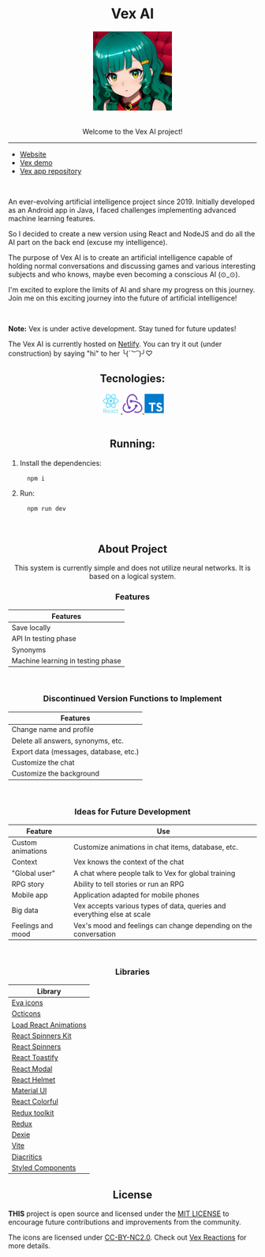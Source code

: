 <div align="center">
  <h1>Vex AI</h1>
  <img src="./public/Vex_320.png" width="160" height="160">
  <br><br>
  <p>Welcome to the Vex AI project!</p>
</div>

<hr>

<ul>
  <li>
    <a href="https://vex-ai.netlify.app/">Website</a>
  </li>
  <li>
    <a href="https://Vex AI.netlify.app">Vex demo</a>
  </li>
  <li>
    <a href="https://github.com/Vex-AI/Vex AI_Java">Vex app repository</a>
  </li>
</ul>

<br>

An ever-evolving artificial intelligence project since 2019. Initially developed as an Android app in Java, I faced challenges implementing advanced machine learning features. 

So I decided to create a new version using React and NodeJS and do all the AI part on the back end (excuse my intelligence). 

The purpose of Vex AI is to create an artificial intelligence capable of holding normal conversations and discussing games and various interesting subjects and who knows, maybe even becoming a conscious AI (⊙_⊙). 

I'm excited to explore the limits of AI and share my progress on this journey. Join me on this exciting journey into the future of artificial intelligence!

<br>

**Note:** Vex is under active development. Stay tuned for future updates!

The Vex AI is currently hosted on [Netlify](https://www.netlify.com/). You can try it out (under construction) by saying "hi" to her ╰(*´︶`*)╯♡


<div align="center">
  <h2>Tecnologies:</h2>
  <a href="https://reactjs.org/" target="_blank" rel="noreferrer">
    <img src="https://raw.githubusercontent.com/devicons/devicon/master/icons/react/react-original-wordmark.svg" alt="react" width="40" height="40"/>
  </a>
  <a href="https://redux.js.org" target="_blank" rel="noreferrer">
    <img src="https://raw.githubusercontent.com/devicons/devicon/master/icons/redux/redux-original.svg" alt="redux" width="40" height="40"/>
  </a>
  <a href="https://www.typescriptlang.org/" target="_blank" rel="noreferrer">
    <img src="https://raw.githubusercontent.com/devicons/devicon/master/icons/typescript/typescript-original.svg" alt="typescript" width="40" height="40"/>
  </a>
</div>

<br>

<div align="center">
  <h2>Running:</h2>
  
  <div align="left">

  1. Install the dependencies:

      ```sh
        npm i
      ```
  2. Run:

      ```sh
        npm run dev
      ```

  </div>

</div>

<br>

<div align="center">
  <h2>About Project</h2>
  <p>
    This system is currently simple and does not utilize neural networks. It is based on a logical system.
  </p>
</div>

  <div align="center">
    <h3>Features</h3>
  
  | Features                          |
  | --------------------------------- |
  | Save locally                      | 
  | API In testing phase              |
  | Synonyms                          |
  | Machine learning in testing phase |
  
  </div>
  
  <br>

  <div align="center">
    <h3>Discontinued Version Functions to Implement</h3>

  | Features                               |
  | -------------------------------------- | 
  | Change name and profile                |
  | Delete all answers, synonyms, etc.     |
  | Export data (messages, database, etc.) |
  | Customize the chat                     |
  | Customize the background               |

  </div>

  <br>

  <div align="center">
    <h3>Ideas for Future Development</h3>

  | Feature           | Use                                                                     |
  | ----------------- | ----------------------------------------------------------------------- |
  | Custom animations | Customize animations in chat items, database, etc.                      |
  | Context           | Vex knows the context of the chat                                       |
  | "Global user"     | A chat where people talk to Vex for global training                     |
  | RPG story         | Ability to tell stories or run an RPG                                   |
  | Mobile app        | Application adapted for mobile phones                                   |
  | Big data          | Vex accepts various types of data, queries and everything else at scale |
  | Feelings and mood | Vex's mood and feelings can change depending on the conversation        |
  
  </div>

  <br>

  <div align="center">
    <h3>Libraries</h3>

  | Library                                                                    |
  | -------------------------------------------------------------------------- |
  | [Eva icons](https://akveo.github.io/eva-icons/#/?type=fill&searchKey=add)  | 
  | [Octicons](https://primer.github.io/octicons/paper-airplane-16)            |
  | [Load React Animations](https://loader-demo.netlify.app)                   |
  | [React Spinners Kit](https://github.com/dmitrymorozoff/react-spinners-kit) |
  | [React Spinners](https://www.davidhu.io/react-spinners/)                   |
  | [React Toastify](https://fkhadra.github.io/react-toastify/installation)    |
  | [React Modal](http://reactcommunity.org/react-modal)                       |
  | [React Helmet](https://github.com/nfl/react-helmet)                        |
  | [Material UI](https://mui.com/material-ui/getting-started/installation/)   |
  | [React Colorful](https://github.com/omgovich/react-colorful)               |
  | [Redux toolkit](https://redux-toolkit.js.org/introduction/getting-started) |
  | [Redux](https://redux.js.org/)                                             |
  | [Dexie](https://dexie.org/)                                                |
  | [Vite](https://vitejs.dev/)                                                |
  | [Diacritics](https://www.npmjs.com/package/diacritics)                     |
  | [Styled Components](https://styled-components.com/)                        |

  </div>

<div align="center">
  <h2>License</h2>
</div>

**THIS** project is open source and licensed under the [MIT LICENSE](./LICENSE) to encourage future contributions and improvements from the community. 

The icons are licensed under [CC-BY-NC2.0](https://creativecommons.org/licenses/by-nc/2.0/legalcode). Check out [Vex Reactions](https://github.com/cookieukw/Vex-Reactions) for more details.

